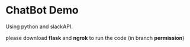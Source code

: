 # ChatBot Demo

Using python and slackAPI.

please download **flask** and **ngrok** to run the code (in branch **permission**)
